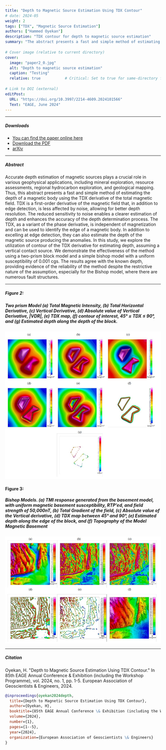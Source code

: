 ```yaml
---
title: "Depth to Magnetic Source Estimation Using TDX Contour"
# date: 2024-05
weight: 2
tags: ["TDX", "Magnetic Source Estimation"]
authors: ["Hammed Oyekan"]
description: "TDX contour for depth to magnetic source estimation"
summary: "The abstract presents a fast and simple method of estimating the depth of a magnetic body using the TDX derivative of the total magnetic field. TDX is a first-order derivative of the magnetic field that, in addition to edge detection, is less affected by noise, allowing for better depth resolution. I demonstrate the effectiveness of the method using a two-prism block model and a simple bishop model with a uniform susceptibility of 0.001 cgs."

# Cover image (relative to current directory)
cover:
  image: "paper2_0.jpg"     
  alt: "Depth to magnetic source estimation"
  caption: "Testing"
  relative: true           # Critical: Set to true for same-directory files

# Link to DOI (external)
editPost:
  URL: "https://doi.org/10.3997/2214-4609.2024101566"
  Text: "EAGE, June 2024"
---
```


---

##### Downloads
- [You can find the paper online here](https://doi.org/10.3997/2214-4609.2024101566)  
- [Download the PDF](paper2.pdf)
- [arXiv](https://doi.org/10.48550/arXiv.2505.22780)

---

##### Abstract
Accurate depth estimation of magnetic sources plays a crucial role in various geophysical applications, including mineral exploration, resource assessments, regional hydrocarbon exploration, and geological mapping. Thus, this abstract presents a fast and simple method of estimating the depth of a magnetic body using the TDX derivative of the total magnetic field. TDX is a first-order derivative of the magnetic field that, in addition to edge detection, is less affected by noise, allowing for better depth resolution. The reduced sensitivity to noise enables a clearer estimation of depth and enhances the accuracy of the depth determination process. The TDX, as a variant of the phase derivative, is independent of magnetization and can be used to identify the edge of a magnetic body. In addition to excelling at edge detection, they can also estimate the depth of the magnetic source producing the anomalies. In this study, we explore the utilization of contour of the TDX derivative for estimating depth, assuming a vertical contact source. We demonstrate the effectiveness of the method using a two-prism block model and a simple bishop model with a uniform susceptibility of 0.001 cgs. The results agree with the known depth, providing evidence of the reliability of the method despite the restrictive nature of the assumption, especially for the Bishop model, where there are numerous fault structures.

---

##### Figure 2: 
##### Two prism Model (a) Total Magnetic Intensity, (b) Total Horizontal Derivative, (c) Vertical Derivative, (d) Absolute value of Vertical Derivative, |VDR|, (e) TDX map, (f) contour of interest, 45° ≤ TDX ≤ 90°, and (g) Estimated depth along the depth of the block.

![](paper2_0.jpg) <br>

#### Figure 3: 
##### Bishop Models. (a) TMI response generated from the basement model, with uniform magnetic basement susceptibility, RTP’ed, and field strength of 50,000nT, (b) Total Gradient of the field, (c) Absolute value of the Vertical derivative, (d) TDX map between 45° and 90°, (e) Estimated depth along the edge of the block, and (f) Topography of the Model Magnetic Basement

![](paper2_1.jpg)

---

##### Citation
Oyekan, H. "Depth to Magnetic Source Estimation Using TDX Contour." In 85th EAGE Annual Conference & Exhibition (including the Workshop Programme), vol. 2024, no. 1, pp. 1-5. European Association of Geoscientists & Engineers, 2024.

```bibtex
@inproceedings{oyekan2024depth,
  title={Depth to Magnetic Source Estimation Using TDX Contour},
  author={Oyekan, H},
  booktitle={85th EAGE Annual Conference \& Exhibition (including the Workshop Programme)},
  volume={2024},
  number={1},
  pages={1--5},
  year={2024},
  organization={European Association of Geoscientists \& Engineers}
}
